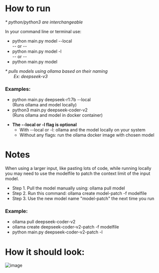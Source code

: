 # How to run  
_\* python/python3 are interchangeable_  

In your command line or terminal use:  
- python main.py model --local  
-- or --  
- python main.py model -l  
-- or --  
- python main.py model

_\* pulls models using ollama based on their naming  
  Ex: deepseek-v3_  

### Examples:
- python main.py deepseek-r1:7b --local  
(Runs ollama and model locally)  
- python3 main.py deepseek-coder-v2  
(Runs ollama and model in docker container)  

* **The --local or -l flag is optional**
  - With --local or -l: ollama and the model locally on your system
  - Without any flags: run the ollama docker image with chosen model

# Notes

When using a larger input, like pasting lots of code, while running locally you may need to use the modelfile to patch the context limit of the input model. 
- Step 1. Pull the model manually using: ollama pull model
- Step 2. Run this command: ollama create model-patch -f modelfile
- Step 3. Use the new model name "model-patch" the next time you run
### Example:
  - ollama pull deepseek-coder-v2
  - ollama create deepseek-coder-v2-patch -f modelfile
  - python main.py deepseek-coder-v2-patch -l

# How it should look:
![image](https://github.com/user-attachments/assets/da8af09c-cd6e-4442-8a76-a54f0d81aca7)
